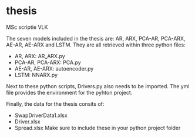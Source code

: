 # thesis
MSc scriptie VLK

The seven models included in the thesis are: AR, ARX, PCA-AR, PCA-ARX, AE-AR, AE-ARX and LSTM.
They are all retrieved within three python files:
  - AR, ARX: AR_ARX.py
  - PCA-AR, PCA-ARX: PCA.py
  - AE-AR, AE-ARX: autoencoder.py
  - LSTM: NNARX.py
  
Next to these python scripts, Drivers.py also needs to be imported. 
The yml file provides the environment for the pyhton project.
  
Finally, the data for the thesis consits of:
   - SwapDriverData1.xlsx
   - Driver.xlsx
   - Spread.xlsx
  Make sure to include these in your python project folder
